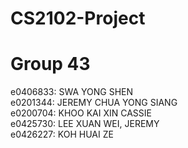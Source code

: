 # CS2102-Project
# Group 43

e0406833: SWA YONG SHEN <br />
e0201344: JEREMY CHUA YONG SIANG <br />
e0200704: KHOO KAI XIN CASSIE <br />
e0425730: LEE XUAN WEI, JEREMY <br />
e0426227: KOH HUAI ZE <br />
